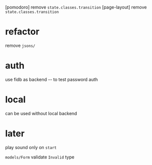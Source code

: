 [pomodoro] remove `state.classes.transition`
[page-layout] remove `state.classes.transition`

# refactor

remove `jsons/`

# auth

use fidb as backend -- to test password auth

# local

can be used without local backend

# later

play sound only on `start`

`models/Form` validate `Invalid` type
